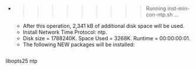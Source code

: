 * >>>>>>>>> Running inst-min-con-ntp.sh ...
  * After this operation, 2,341 kB of additional disk space will be used.
  * Install Network Time Protocol: ntp.
  * Disk size = 1788240K. Space Used = 3268K. Runtime = 00:00:00:01.
  * The following NEW packages will be installed:
  ```bash
libopts25 ntp
  ```
